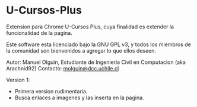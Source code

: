 U-Cursos-Plus
=============

Extension para Chrome U-Cursos Plus, cuya finalidad es extender la funcionalidad de la pagina.

Este software esta licenciado bajo la GNU GPL v3, y todos los miembros de la comunidad son bienvenidos a agregar lo que ellos deseen.

Autor: Manuel Olguin, Estudiante de Ingenieria Civil en Computacion (aka Arachnid92)
Contacto: molguin@dcc.uchile.cl

Version 1:
- Primera version rudimentaria.
- Busca enlaces a imagenes y las inserta en la pagina.
